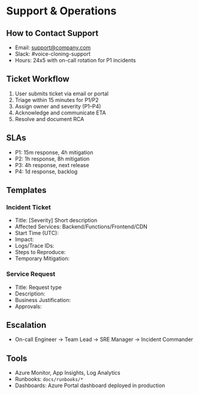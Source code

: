 # Support & Operations

## How to Contact Support
- Email: support@company.com
- Slack: #voice-cloning-support
- Hours: 24x5 with on-call rotation for P1 incidents

## Ticket Workflow
1. User submits ticket via email or portal
2. Triage within 15 minutes for P1/P2
3. Assign owner and severity (P1–P4)
4. Acknowledge and communicate ETA
5. Resolve and document RCA

## SLAs
- P1: 15m response, 4h mitigation
- P2: 1h response, 8h mitigation
- P3: 4h response, next release
- P4: 1d response, backlog

## Templates
### Incident Ticket
- Title: [Severity] Short description
- Affected Services: Backend/Functions/Frontend/CDN
- Start Time (UTC):
- Impact:
- Logs/Trace IDs:
- Steps to Reproduce:
- Temporary Mitigation:

### Service Request
- Title: Request type
- Description:
- Business Justification:
- Approvals:

## Escalation
- On-call Engineer → Team Lead → SRE Manager → Incident Commander

## Tools
- Azure Monitor, App Insights, Log Analytics
- Runbooks: `docs/runbooks/*`
- Dashboards: Azure Portal dashboard deployed in production

